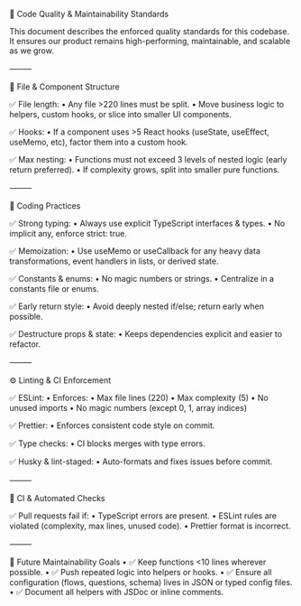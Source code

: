 🚀 Code Quality & Maintainability Standards

This document describes the enforced quality standards for this codebase.
It ensures our product remains high-performing, maintainable, and scalable as we grow.

⸻

📏 File & Component Structure

✅ File length:
	•	Any file >220 lines must be split.
	•	Move business logic to helpers, custom hooks, or slice into smaller UI components.

✅ Hooks:
	•	If a component uses >5 React hooks (useState, useEffect, useMemo, etc), factor them into a custom hook.

✅ Max nesting:
	•	Functions must not exceed 3 levels of nested logic (early return preferred).
	•	If complexity grows, split into smaller pure functions.

⸻

🧩 Coding Practices

✅ Strong typing:
	•	Always use explicit TypeScript interfaces & types.
	•	No implicit any, enforce strict: true.

✅ Memoization:
	•	Use useMemo or useCallback for any heavy data transformations, event handlers in lists, or derived state.

✅ Constants & enums:
	•	No magic numbers or strings.
	•	Centralize in a constants file or enums.

✅ Early return style:
	•	Avoid deeply nested if/else; return early when possible.

✅ Destructure props & state:
	•	Keeps dependencies explicit and easier to refactor.

⸻

⚙️ Linting & CI Enforcement

✅ ESLint:
	•	Enforces:
	•	Max file lines (220)
	•	Max complexity (5)
	•	No unused imports
	•	No magic numbers (except 0, 1, array indices)

✅ Prettier:
	•	Enforces consistent code style on commit.

✅ Type checks:
	•	CI blocks merges with type errors.

✅ Husky & lint-staged:
	•	Auto-formats and fixes issues before commit.

⸻

🚦 CI & Automated Checks

✅ Pull requests fail if:
	•	TypeScript errors are present.
	•	ESLint rules are violated (complexity, max lines, unused code).
	•	Prettier format is incorrect.

⸻

💪 Future Maintainability Goals
	•	✅ Keep functions <10 lines wherever possible.
	•	✅ Push repeated logic into helpers or hooks.
	•	✅ Ensure all configuration (flows, questions, schema) lives in JSON or typed config files.
	•	✅ Document all helpers with JSDoc or inline comments.
